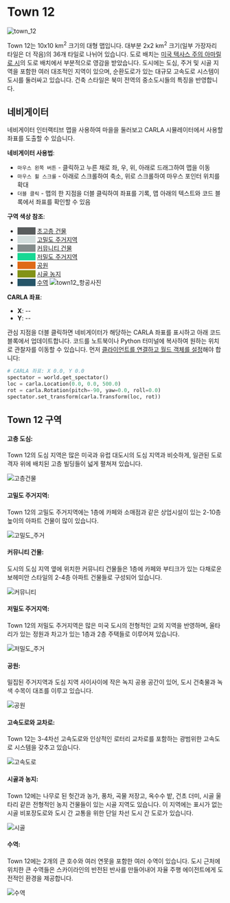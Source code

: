 # Town 12

![town_12](../img/catalogue/maps/town12/town12.webp)

Town 12는 10x10 km<sup>2</sup> 크기의 대형 맵입니다. 대부분 2x2 km<sup>2</sup> 크기(일부 가장자리 타일은 더 작음)의 36개 타일로 나뉘어 있습니다. 도로 배치는 [미국 텍사스 주의 아마릴로 시](https://www.google.com/maps/place/Amarillo,+TX,+USA/@35.2018863,-101.9450251,11z/data=!3m1!4b1!4m5!3m4!1s0x870148d4b245cf03:0xd0f3d11c6836d2af!8m2!3d35.2219971!4d-101.8312969)의 도로 배치에서 부분적으로 영감을 받았습니다. 도시에는 도심, 주거 및 시골 지역을 포함한 여러 대조적인 지역이 있으며, 순환도로가 있는 대규모 고속도로 시스템이 도시를 둘러싸고 있습니다. 건축 스타일은 북미 전역의 중소도시들의 특징을 반영합니다.

## 네비게이터

네비게이터 인터랙티브 맵을 사용하여 마을을 둘러보고 CARLA 시뮬레이터에서 사용할 좌표를 도출할 수 있습니다.

__네비게이터 사용법__:

* `마우스 왼쪽 버튼` - 클릭하고 누른 채로 좌, 우, 위, 아래로 드래그하여 맵을 이동
* `마우스 휠 스크롤` - 아래로 스크롤하여 축소, 위로 스크롤하여 마우스 포인터 위치를 확대
* `더블 클릭` - 맵의 한 지점을 더블 클릭하여 좌표를 기록, 맵 아래의 텍스트와 코드 블록에서 좌표를 확인할 수 있음

__구역 색상 참조__:

* <span style="color:#595d5e; background-color:#595d5e;">&nbsp</span>   [초고층 건물](#high-rise-downtown)
* <span style="color:#d2dddc; background-color:#d2dddc;">&nbsp</span>   [고밀도 주거지역](#high-density-residential)
* <span style="color:#838c8b; background-color:#838c8b;">&nbsp</span>   [커뮤니티 건물](#community-buildings)
* <span style="color:#17d894; background-color:#17d894;">&nbsp</span>   [저밀도 주거지역](#low-density-residential)
* <span style="color:#df6a19; background-color:#df6a19;">&nbsp</span>   [공원](#parks)
* <span style="color:#839317; background-color:#839317;">&nbsp</span>   [시골 농지](#rural-and-farmland)
* <span style="color:#265568; background-color:#265568;">&nbsp</span>   [수역](#water)
![town12_항공사진](../img/catalogue/maps/town12/town12roadrunner.webp#map)

__CARLA 좌표__:

* __X__:  <span id="carlacoord_x" style="animation: fadeMe 2s;">--</span>
* __Y__:  <span id="carlacoord_y" style="animation: fadeMe 2s;">--</span>

관심 지점을 더블 클릭하면 네비게이터가 해당하는 CARLA 좌표를 표시하고 아래 코드 블록에서 업데이트합니다. 코드를 노트북이나 Python 터미널에 복사하여 원하는 위치로 관찰자를 이동할 수 있습니다. 먼저 [클라이언트를 연결하고 월드 객체를 설정](tuto_first_steps.md#launching-carla-and-connecting-the-client)해야 합니다:

```py
# CARLA 좌표: X 0.0, Y 0.0
spectator = world.get_spectator()
loc = carla.Location(0.0, 0.0, 500.0)
rot = carla.Rotation(pitch=-90, yaw=0.0, roll=0.0)
spectator.set_transform(carla.Transform(loc, rot))
```

## Town 12 구역

#### 고층 도심:

Town 12의 도심 지역은 많은 미국과 유럽 대도시의 도심 지역과 비슷하게, 일관된 도로 격자 위에 배치된 고층 빌딩들이 넓게 펼쳐져 있습니다.

![고층건물](../img/catalogue/maps/town12/high_rise.webp)

#### 고밀도 주거지역:

Town 12의 고밀도 주거지역에는 1층에 카페와 소매점과 같은 상업시설이 있는 2-10층 높이의 아파트 건물이 많이 있습니다.

![고밀도_주거](../img/catalogue/maps/town12/hi_dens_res.webp)
#### 커뮤니티 건물:

도시의 도심 지역 옆에 위치한 커뮤니티 건물들은 1층에 카페와 부티크가 있는 다채로운 보헤미안 스타일의 2-4층 아파트 건물들로 구성되어 있습니다.

![커뮤니티](../img/catalogue/maps/town12/community.webp)

#### 저밀도 주거지역:

Town 12의 저밀도 주거지역은 많은 미국 도시의 전형적인 교외 지역을 반영하며, 울타리가 있는 정원과 차고가 있는 1층과 2층 주택들로 이루어져 있습니다.

![저밀도_주거](../img/catalogue/maps/town12/low_dens_res.webp)

#### 공원:

밀집된 주거지역과 도심 지역 사이사이에 작은 녹지 공용 공간이 있어, 도시 건축물과 녹색 수목이 대조를 이루고 있습니다.

![공원](../img/catalogue/maps/town12/parks.webp)

#### 고속도로와 교차로:

Town 12는 3-4차선 고속도로와 인상적인 로터리 교차로를 포함하는 광범위한 고속도로 시스템을 갖추고 있습니다.

![고속도로](../img/catalogue/maps/town12/highway.webp)

#### 시골과 농지:

Town 12에는 나무로 된 헛간과 농가, 풍차, 곡물 저장고, 옥수수 밭, 건초 더미, 시골 울타리 같은 전형적인 농지 건물들이 있는 시골 지역도 있습니다. 이 지역에는 표시가 없는 시골 비포장도로와 도시 간 교통을 위한 단일 차선 도시 간 도로가 있습니다.

![시골](../img/catalogue/maps/town12/rural.webp)

#### 수역:

Town 12에는 2개의 큰 호수와 여러 연못을 포함한 여러 수역이 있습니다. 도시 근처에 위치한 큰 수역들은 스카이라인의 반전된 반사를 만들어내어 자율 주행 에이전트에게 도전적인 환경을 제공합니다.

![수역](../img/catalogue/maps/town12/water.webp)
